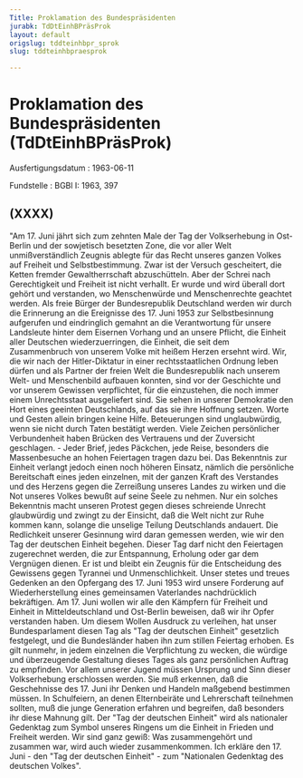 ```yaml
---
Title: Proklamation des Bundespräsidenten
jurabk: TdDtEinhBPräsProk
layout: default
origslug: tddteinhbpr_sprok
slug: tddteinhbpraesprok

---
```


# Proklamation des Bundespräsidenten (TdDtEinhBPräsProk)

Ausfertigungsdatum
:   1963-06-11

Fundstelle
:   BGBl I: 1963, 397

## (XXXX)

"Am 17. Juni jährt sich zum zehnten Male der Tag der Volkserhebung in
Ost-Berlin und der sowjetisch besetzten Zone, die vor aller Welt
unmißverständlich Zeugnis ablegte für das Recht unseres ganzen Volkes
auf Freiheit und Selbstbestimmung. Zwar ist der Versuch gescheitert,
die Ketten fremder Gewaltherrschaft abzuschütteln. Aber der Schrei
nach Gerechtigkeit und Freiheit ist nicht verhallt. Er wurde und wird
überall dort gehört und verstanden, wo Menschenwürde und
Menschenrechte geachtet werden.
Als freie Bürger der Bundesrepublik Deutschland werden wir durch die
Erinnerung an die Ereignisse des 17. Juni 1953 zur Selbstbesinnung
aufgerufen und eindringlich gemahnt an die Verantwortung für unsere
Landsleute hinter dem Eisernen Vorhang und an unsere Pflicht, die
Einheit aller Deutschen wiederzuerringen, die Einheit, die seit dem
Zusammenbruch von unserem Volke mit heißem Herzen ersehnt wird.
Wir, die wir nach der Hitler-Diktatur in einer rechtsstaatlichen
Ordnung leben dürfen und als Partner der freien Welt die
Bundesrepublik nach unserem Welt- und Menschenbild aufbauen konnten,
sind vor der Geschichte und vor unserem Gewissen verpflichtet, für die
einzustehen, die noch immer einem Unrechtsstaat ausgeliefert sind. Sie
sehen in unserer Demokratie den Hort eines geeinten Deutschlands, auf
das sie ihre Hoffnung setzen. Worte und Gesten allein bringen keine
Hilfe. Beteuerungen sind unglaubwürdig, wenn sie nicht durch Taten
bestätigt werden. Viele Zeichen persönlicher Verbundenheit haben
Brücken des Vertrauens und der Zuversicht geschlagen. - Jeder Brief,
jedes Päckchen, jede Reise, besonders die Massenbesuche an hohen
Feiertagen tragen dazu bei. Das Bekenntnis zur Einheit verlangt jedoch
einen noch höheren Einsatz, nämlich die persönliche Bereitschaft eines
jeden einzelnen, mit der ganzen Kraft des Verstandes und des Herzens
gegen die Zerreißung unseres Landes zu wirken und die Not unseres
Volkes bewußt auf seine Seele zu nehmen.
Nur ein solches Bekenntnis macht unseren Protest gegen dieses
schreiende Unrecht glaubwürdig und zwingt zu der Einsicht, daß die
Welt nicht zur Ruhe kommen kann, solange die unselige Teilung
Deutschlands andauert. Die Redlichkeit unserer Gesinnung wird daran
gemessen werden, wie wir den Tag der deutschen Einheit begehen. Dieser
Tag darf nicht den Feiertagen zugerechnet werden, die zur Entspannung,
Erholung oder gar dem Vergnügen dienen. Er ist und bleibt ein Zeugnis
für die Entscheidung des Gewissens gegen Tyrannei und
Unmenschlichkeit. Unser stetes und treues Gedenken an den Opfergang
des 17. Juni 1953 wird unsere Forderung auf Wiederherstellung eines
gemeinsamen Vaterlandes nachdrücklich bekräftigen.
Am 17. Juni wollen wir alle den Kämpfern für Freiheit und Einheit in
Mitteldeutschland und Ost-Berlin beweisen, daß wir ihr Opfer
verstanden haben.
Um diesem Wollen Ausdruck zu verleihen, hat unser Bundesparlament
diesen Tag als "Tag der deutschen Einheit" gesetzlich festgelegt, und
die Bundesländer haben ihn zum stillen Feiertag erhoben. Es gilt
nunmehr, in jedem einzelnen die Verpflichtung zu wecken, die würdige
und überzeugende Gestaltung dieses Tages als ganz persönlichen Auftrag
zu empfinden. Vor allem unserer Jugend müssen Ursprung und Sinn dieser
Volkserhebung erschlossen werden. Sie muß erkennen, daß die
Geschehnisse des 17. Juni ihr Denken und Handeln maßgebend bestimmen
müssen. In Schulfeiern, an denen Elternbeiräte und Lehrerschaft
teilnehmen sollten, muß die junge Generation erfahren und begreifen,
daß besonders ihr diese Mahnung gilt.
Der "Tag der deutschen Einheit" wird als nationaler Gedenktag zum
Symbol unseres Ringens um die Einheit in Frieden und Freiheit werden.
Wir sind ganz gewiß: Was zusammengehört und zusammen war, wird auch
wieder zusammenkommen.
Ich erkläre den 17. Juni - den "Tag der deutschen Einheit" - zum
"Nationalen Gedenktag des deutschen Volkes".

